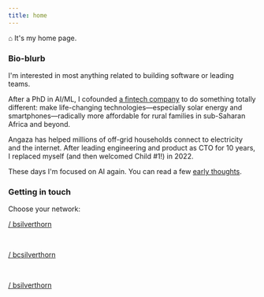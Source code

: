 ```yaml
---
title: home
---
```


<script setup>
// enable specific icons we want
import { library } from '@fortawesome/fontawesome-svg-core';
import {
    faLinkedin,
    faSquareGithub,
    faSquareTwitter,
} from '@fortawesome/free-brands-svg-icons';

library.add(faLinkedin);
library.add(faSquareGithub);
library.add(faSquareTwitter);

// avoid flash of huge icons
import { config } from '@fortawesome/fontawesome-svg-core';
import "@fortawesome/fontawesome-svg-core/styles.css";

config.autoAddCss = false;

// make vue component available
import { FontAwesomeIcon } from '@fortawesome/vue-fontawesome';
</script>

⌂ It's my home page. 

### Bio-blurb

I'm interested in most anything related to building software or leading teams.

After a PhD in AI/ML, I cofounded [a fintech company](https://techcrunch.com/2015/10/23/angaza-raises-4m-to-make-clean-energy-affordable-for-worlds-poorest/) to do something totally different: make life-changing technologies—especially solar energy and smartphones—radically more affordable for rural families in sub-Saharan Africa and beyond.

Angaza has helped millions of off-grid households connect to electricity and the internet. After leading engineering and product as CTO for 10 years, I replaced myself (and then welcomed Child #1!) in 2022.

These days I'm focused on AI again. You can read a few [early thoughts](/posts/2023-01-ai-product-landscape/).

### Getting in touch

Choose your network:

<font-awesome-icon icon="fa-brands fa-linkedin" />[ / bsilverthorn](https://linkedin.com/in/bsilverthorn/)

<br> 

<font-awesome-icon icon="fa-brands fa-square-twitter" />[ / bcsilverthorn](https://twitter.com/bcsilverthorn/)

<br> 

<font-awesome-icon icon="fa-brands fa-square-github"></font-awesome-icon>[ / bsilverthorn](https://github.com/bsilverthorn/)
